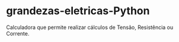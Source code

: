 # grandezas-eletricas-Python
Calculadora que permite realizar cálculos de Tensão, Resistência ou Corrente.
